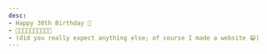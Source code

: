 ```yaml
---
desc:
- Happy 30th Birthday 🧁
- 🎂🎂🎂🎂🎂🎂🎂🎂🎂🎂
- (did you really expect anything else; of course I made a website 😁)
---
```

